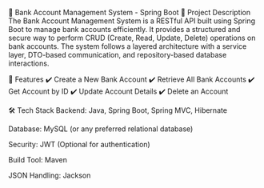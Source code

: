 🏦 Bank Account Management System - Spring Boot
📌 Project Description
The Bank Account Management System is a RESTful API built using Spring Boot to manage bank accounts efficiently. It provides a structured and secure way to perform CRUD (Create, Read, Update, Delete) operations on bank accounts. The system follows a layered architecture with a service layer, DTO-based communication, and repository-based database interactions.

🚀 Features
✔️ Create a New Bank Account
✔️ Retrieve All Bank Accounts
✔️ Get Account by ID
✔️ Update Account Details
✔️ Delete an Account

🛠️ Tech Stack
Backend: Java, Spring Boot, Spring MVC, Hibernate

Database: MySQL (or any preferred relational database)

Security: JWT (Optional for authentication)

Build Tool: Maven

JSON Handling: Jackson


